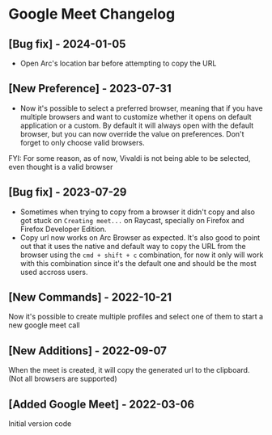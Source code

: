 # Google Meet Changelog

## [Bug fix] - 2024-01-05

- Open Arc's location bar before attempting to copy the URL

## [New Preference] - 2023-07-31

- Now it's possible to select a preferred browser, meaning that if you have multiple browsers and want to customize whether it opens on default application or a custom. By default it will always open with the default browser, but you can now override the value on preferences. Don't forget to only choose valid browsers.

FYI: For some reason, as of now, Vivaldi is not being able to be selected, even thought is a valid browser

## [Bug fix] - 2023-07-29

- Sometimes when trying to copy from a browser it didn't copy and also got stuck on `Creating meet...` on Raycast, specially on Firefox and Firefox Developer Edition.
- Copy url now works on Arc Browser as expected. It's also good to point out that it uses the native and default way to copy the URL from the browser using the `cmd + shift + c` combination, for now it only will work with this combination since it's the default one and should be the most used accross users.

## [New Commands] - 2022-10-21

Now it's possible to create multiple profiles and select one of them to start a new google meet call

## [New Additions] - 2022-09-07

When the meet is created, it will copy the generated url to the clipboard. (Not all browsers are supported)

## [Added Google Meet] - 2022-03-06

Initial version code
